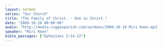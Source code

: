 ```yaml
---
layout: sermon
series: "Our Church"
title: "The Family of Christ. - One in Christ."
date: "2009-10-18 00:00:00"
audio: "http://media.coggesparish.com/sermons/2009-10-18 Miri Keen.mp3"
speaker: "Miri Keen"
bible_passages: ["Ephesians 2:14-22"]
---
```

